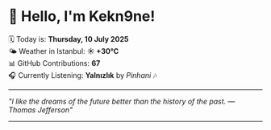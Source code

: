 # 👋 Hello, I'm Kekn9ne!

🗓️ Today is: **Thursday, 10 July 2025**  
🌤️ Weather in Istanbul: **☀️   +30°C**  
📊 GitHub Contributions: **67**  
🎧 Currently Listening: **Yalnızlık** by *Pinhani* 🎶

---

_"I like the dreams of the future better than the history of the past. — *Thomas Jefferson*"_

---
